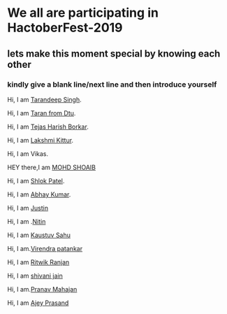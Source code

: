# We all are participating in HactoberFest-2019
## lets make this moment special by knowing each other

### kindly give a blank line/next line and then introduce yourself

Hi, I am [Tarandeep Singh](https://github.com/taran9873/).

Hi, I am [Taran from Dtu](https://github.com/tara98/).


Hi, I am [Tejas Harish Borkar](https://github.com/tejasborkar74/).

Hi, I am [Lakshmi Kittur](https://github.com/lakshmikittur/).

Hi, I am Vikas.

HEY there,I am [MOHD SHOAIB](https://github.com/Dikisukhi/)

Hi, I am [Shlok Patel](https://github.com/shlokpatel7/).


Hi, I am [Abhay Kumar](https://github.com/abhay-kum/).

Hi, I am [Justin](https://github.com/JustinV10/)


Hi, I am .[Nitin](https://github.com/zephyr007)

Hi, I am [Kaustuv Sahu](https://github.com/kaustuvsahu)

Hi, I am.[Virendra patankar](https://github.com/veer11997)


Hi, I am [Ritwik Ranjan](https://github.com/ritwikranjan6130)

Hi, I am [shivani jain](https://github.com/shivanijain1)

Hi, I am.[Pranav Mahajan](https://github.com/pranav3798)

Hi, I am [Ajey Prasand](https://github.com/ajeyprasand)

